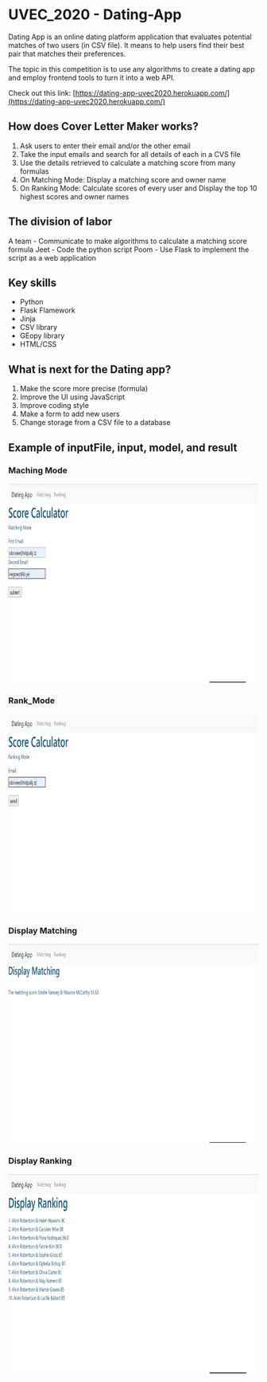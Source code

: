 # UVEC_2020 - Dating-App
Dating App is an online dating platform application that evaluates potential matches of two users (in CSV file). It means to help users find their best pair that matches their preferences. 

The topic in this competition is to use any algorithms to create a dating app and employ frontend tools to turn it into a web API.  

Check out this link: [https://dating-app-uvec2020.herokuapp.com/](https://dating-app-uvec2020.herokuapp.com/)

## How does Cover Letter Maker works?

1. Ask users to enter their email and/or the other email
2. Take the input emails and search for all details of each in a CVS file
3. Use the details retrieved to calculate a matching score from many formulas
4. On Matching Mode: Display a matching score and owner name
5. On Ranking Mode: Calculate scores of every user and Display the top 10 highest scores and owner names  

## The division of labor
A team - Communicate to make algorithms to calculate a matching score formula
Jeet - Code the python script
Poom - Use Flask to implement the script as a web application

## Key skills      
* Python
* Flask Flamework
* Jinja
* CSV library
* GEopy library
* HTML/CSS

## What is next for the Dating app?
1. Make the score more precise (formula)
2. Improve the UI using JavaScript
3. Improve coding style
4. Make a form to add new users
5. Change storage from a CSV file to a database

## Example of inputFile, input, model, and result

### Maching Mode
<img src="images/matching_mode.jpg" height=400>
 
### Rank_Mode
<img src="images/ranking_mode.jpg" height=400>

### Display Matching
<img src="images/display_matching.jpg" height=400>

### Display Ranking
<img src="images/display_ranking.jpg" height=400>
